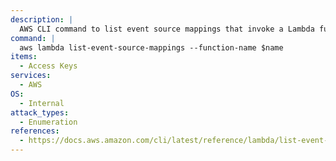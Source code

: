 ```yaml
---
description: |
  AWS CLI command to list event source mappings that invoke a Lambda function in the AWS account.
command: |
  aws lambda list-event-source-mappings --function-name $name
items:
  - Access Keys
services:
  - AWS
OS:
  - Internal
attack_types:
  - Enumeration
references:
  - https://docs.aws.amazon.com/cli/latest/reference/lambda/list-event-source-mappings.html
---
```


